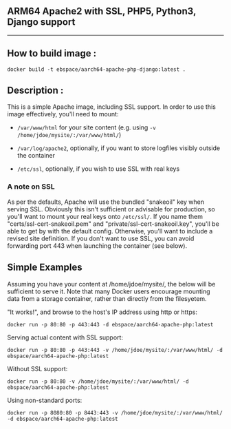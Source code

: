 ## ARM64 Apache2 with SSL, PHP5, Python3, Django support

---

## How to build image :

    docker build -t ebspace/aarch64-apache-php-django:latest .

## Description :
    
This is a simple Apache image, including SSL support. In order to use this image effectively, you'll need to mount:

 * `/var/www/html` for your site content (e.g. using `-v /home/jdoe/mysite/:/var/www/html/`)

 * `/var/log/apache2`, optionally, if you want to store logfiles visibly outside the container

 * `/etc/ssl`, optionally, if you wish to use SSL with real keys
 
### A note on SSL

As per the defaults, Apache will use the bundled "snakeoil" key when serving SSL.
Obviously this isn't sufficient or advisable for production, so you'll want to mount your real keys onto `/etc/ssl/`.
If you name them "certs/ssl-cert-snakeoil.pem" and "private/ssl-cert-snakeoil.key", you'll be able to get by with the default config.
Otherwise, you'll want to include a revised site definition.
If you don't want to use SSL, you can avoid forwarding port 443 when launching the container (see below).

## Simple Examples

Assuming you have your content at /home/jdoe/mysite/, the below will be sufficient to serve it.
Note that many Docker users encourage mounting data from a storage container, rather than directly from the filesyetem.

"It works!", and browse to the host's IP address using http or https:


    docker run -p 80:80 -p 443:443 -d ebspace/aarch64-apache-php:latest


Serving actual content with SSL support:

    docker run -p 80:80 -p 443:443 -v /home/jdoe/mysite/:/var/www/html/ -d ebspace/aarch64-apache-php:latest

Without SSL support:

    docker run -p 80:80 -v /home/jdoe/mysite/:/var/www/html/ -d ebspace/aarch64-apache-php:latest

    
Using non-standard ports:

    docker run -p 8080:80 -p 8443:443 -v /home/jdoe/mysite/:/var/www/html/ -d ebspace/aarch64-apache-php:latest

